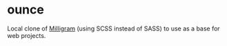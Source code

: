 # ounce
Local clone of [Milligram](https://milligram.github.io/) (using SCSS instead of SASS) to use as a base for web projects.
